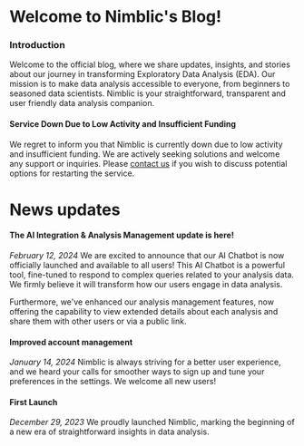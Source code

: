 # Welcome to Nimblic's Blog!

### Introduction

Welcome to the official blog, where we share updates, insights, and stories about our journey in transforming Exploratory Data Analysis (EDA). Our mission is to make data analysis accessible to everyone, from beginners to seasoned data scientists. Nimblic is your straightforward, transparent and user friendly data analysis companion.

#### Service Down Due to Low Activity and Insufficient Funding
<a id="service-down-notification"></a>
We regret to inform you that Nimblic is currently down due to low activity and insufficient funding. We are actively seeking solutions and welcome any support or inquiries. Please [contact us](/contact) if you wish to discuss potential options for restarting the service.

# News updates

#### The AI Integration & Analysis Management update is here!
*February 12, 2024*
We are excited to announce that our AI Chatbot is now officially launched and available to all users! This AI Chatbot is a powerful tool, fine-tuned to respond to complex queries related to your analysis data. We firmly believe it will transform how our users engage in data analysis.

Furthermore, we've enhanced our analysis management features, now offering the capability to view extended details about each analysis and share them with other users or via a public link.

#### Improved account management
*January 14, 2024*
Nimblic is always striving for a better user experience, and we heard your calls for smoother ways to sign up and tune your preferences in the settings. We welcome all new users!

#### First Launch
*December 29, 2023*
We proudly launched Nimblic, marking the beginning of a new era of straightforward insights in data analysis.
